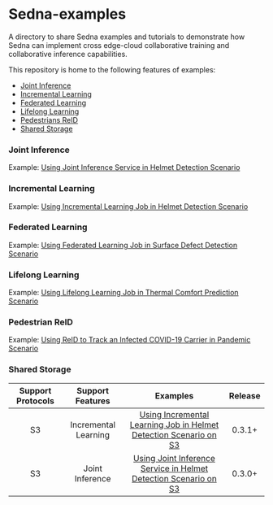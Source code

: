 # Sedna-examples
A directory to share Sedna examples and tutorials to demonstrate how Sedna can implement cross edge-cloud collaborative training 
and collaborative inference capabilities.  

This repository is home to the following features of examples:
* [Joint Inference](#joint-inference)
* [Incremental Learning](#incremental-learning)
* [Federated Learning](#federated-learning)
* [Lifelong Learning](#lifelong-learning)
* [Pedestrians ReID](#pedestrian-reid)
* [Shared Storage](#shared-storage)

### Joint Inference
Example: [Using Joint Inference Service in Helmet Detection Scenario](./joint_inference/helmet_detection_inference/README.md)

### Incremental Learning
Example: [Using Incremental Learning Job in Helmet Detection Scenario](./incremental_learning/helmet_detection/README.md)

### Federated Learning
Example: [Using Federated Learning Job in Surface Defect Detection Scenario](./federated_learning/surface_defect_detection/README.md)

### Lifelong Learning
Example: [Using Lifelong Learning Job in Thermal Comfort Prediction Scenario](./lifelong_learning/atcii/README.md)

### Pedestrian ReID
Example: [Using ReID to Track an Infected COVID-19 Carrier in Pandemic Scenario](./multiedgetracking/tutorial/README.md)

### Shared Storage
| Support Protocols  |Support Features| Examples |Release|
| :-------------: | :-------------: |:-------------: | :-------------: |
| S3 |Incremental Learning| [Using Incremental Learning Job in Helmet Detection Scenario on S3](storage/s3/incremental_learning/README.md) | 0.3.1+|
| S3 |Joint Inference| [Using Joint Inference Service in Helmet Detection Scenario on S3](storage/s3/joint_inference/README.md) | 0.3.0+|


